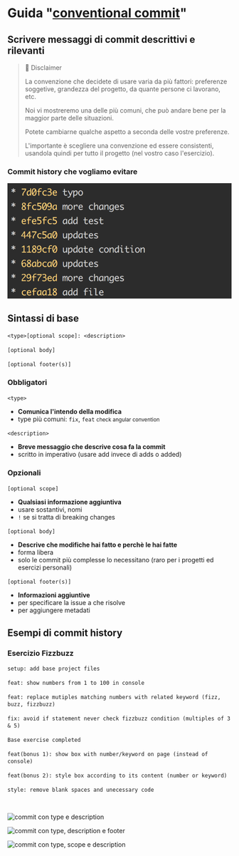 # Guida "[conventional commit](https://www.conventionalcommits.org/en/v1.0.0/)"
## Scrivere messaggi di commit descrittivi e rilevanti

> 🚨 Disclaimer
> 
> La convenzione che decidete di usare varia da più fattori: preferenze soggetive, grandezza del progetto, da quante persone ci lavorano, etc.
>
> Noi vi mostreremo una delle più comuni, che può andare bene per la maggior parte delle situazioni.
>
> Potete cambiarne qualche aspetto a seconda delle vostre preferenze.
>
>L'importante è scegliere una convenzione ed essere consistenti, usandola quindi per tutto il progetto (nel vostro caso l'esercizio).

### Commit history che vogliamo evitare

![commit con type, scope e description](/img/bad-commit-history.png)

## Sintassi di base

```
<type>[optional scope]: <description>

[optional body]

[optional footer(s)]
```

### Obbligatori
```<type>```
- **Comunica l'intendo della modifica** 
- type più comuni: `fix`, `feat` <small>check angular convention</small>

```<description>```
- **Breve messaggio che descrive cosa fa la commit**
- scritto in imperativo (usare add invece di adds o added)

### Opzionali
```[optional scope]```
- **Qualsiasi informazione aggiuntiva**
- usare sostantivi, nomi
- `!` se si tratta di breaking changes

```[optional body]```
- **Descrive che modifiche hai fatto e perchè le hai fatte**
- forma libera
- solo le commit più complesse lo necessitano (raro per i progetti ed esercizi personali)

```[optional footer(s)]```
- **Informazioni aggiuntive**
- per specificare la issue a che risolve
- per aggiungere metadati

## Esempi di commit history
### Esercizio Fizzbuzz

```
setup: add base project files

feat: show numbers from 1 to 100 in console

feat: replace mutiples matching numbers with related keyword (fizz, buzz, fizzbuzz)

fix: avoid if statement never check fizzbuzz condition (multiples of 3 & 5)

Base exercise completed

feat(bonus 1): show box with number/keyword on page (instead of console)

feat(bonus 2): style box according to its content (number or keyword)

style: remove blank spaces and unecessary code
```

<br>

![commit con type e description](/img/commit-1.png)
<br>

![commit con type, description e footer](/img/commit-2.png)
<br>

![commit con type, scope e description](/img/commit-3.png)
